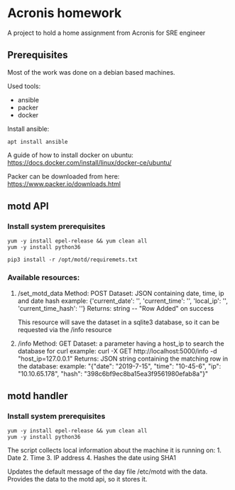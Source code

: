 # Acronis homework

A project to hold a home assignment from Acronis for SRE engineer

## Prerequisites

Most of the work was done on a debian based machines.

Used tools:
- ansible
- packer
- docker

Install ansible:

```
apt install ansible 
```

A guide of how to install docker on ubuntu:
https://docs.docker.com/install/linux/docker-ce/ubuntu/

Packer can be downloaded from here:
https://www.packer.io/downloads.html

## motd API
### Install system prerequisites
```
yum -y install epel-release && yum clean all
yum -y install python36

pip3 install -r /opt/motd/requiremets.txt
```

### Available resources:

1. /set_motd_data
	Method: POST
	Dataset: JSON containing date, time, ip and date hash
		example: {'current_date': '', 'current_time': '', 'local_ip': '', 'current_time_hash': ''}
	Returns: string -- "Row Added" on success

	This resource will save the dataset in a sqlite3 database, so it can be requested via the /info resource

2. /info
	Method: GET
	Dataset: a parameter having a host_ip to search the database for
		curl example:
			curl -X GET http://localhost:5000/info -d "host_ip=127.0.0.1"
	Returns: JSON string containing the matching row in the database:
		example: "{\"date\": \"2019-7-15\", \"time\": \"10-45-6\", \"ip\": \"10.10.65.178\", \"hash\": \"398c6bf9ec8ba15ea3f9561980efab8a\"}"


## motd handler
### Install system prerequisites
```
yum -y install epel-release && yum clean all
yum -y install python36
```

The script collects local information about the machine it is running on:
	1. Date
	2. Time
	3. IP address
	4. Hashes the date using SHA1

Updates the default message of the day file /etc/motd with the data.
Provides the data to the motd api, so it stores it.
